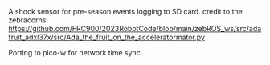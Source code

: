 A shock sensor for pre-season events logging to SD card.
credit to the zebracorns:
https://github.com/FRC900/2023RobotCode/blob/main/zebROS_ws/src/adafruit_adxl37x/src/Ada_the_fruit_on_the_acceleratormator.py

Porting to pico-w for network time sync.
